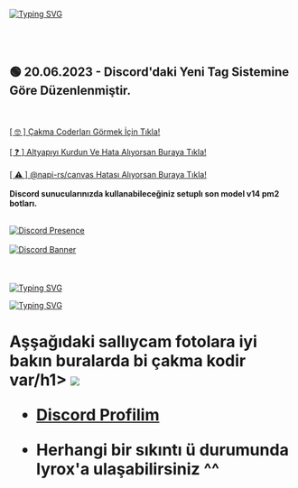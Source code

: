 [![Typing SVG](https://readme-typing-svg.herokuapp.com?font=Fira+Code&pause=1000&random=false&width=435&lines=Patlak+Botcu+Valentia)](https://git.io/typing-svg)
<br> </br>
<br> </br>
<h2>🟢 20.06.2023 - Discord'daki Yeni Tag Sistemine Göre Düzenlenmiştir.</h2>
<br> </br>
<a href="#zort">[ 🤓 ] Çakma Coderları Görmek İçin Tıkla!</a>
<br> </br>
<a href="https://discord.gg/zSPzyGhtyP">[ ❓ ] Altyapıyı Kurdun Ve Hata Alıyorsan Buraya Tıkla!</a>
<br> </br>
<a href="#napirs">[ ⚠️ ] @napi-rs/canvas Hatası Alıyorsan Buraya Tıkla!</a>
<br> </br>
<strong>Discord sunucularınızda kullanabileceğiniz setuplı son model v14 pm2 botları.</strong>
<br> </br>

[![Discord Presence](https://luppufy-api.onrender.com/member/928259219038302258)](https://discord.com/users/928259219038302258)
<br> </br>
[![Discord Banner](https://api.weblutions.com/discord/invite/luppux/)](https://discord.gg/luppux)
<br> </br>
<br> </br>
[![Typing SVG](https://readme-typing-svg.herokuapp.com?font=Delicious+Handrawn&size=30&pause=1000&color=F70909&repeat=false&width=435&lines=%E2%9D%93+Kurulum+)](https://git.io/typing-svg)

[![Typing SVG](https://readme-typing-svg.herokuapp.com?font=Delicious+Handrawn&size=30&pause=1000&color=F700E5&repeat=false&width=435&lines=%F0%9F%96%BC%EF%B8%8F+G%C3%B6rseller)](#)



<h1 id="zort">Aşşağıdaki sallıycam fotolara iyi bakın buralarda bi çakma kodir var/h1>

<img  src="[https://cdn.discordapp.com/attachments/950167988127006821/1090923072644722739/2023-03-30_11-49-54.png](https://media.discordapp.net/attachments/1236315839666458634/1238584045764481044/Screenshot_20240510_231041.jpg?ex=663fd0c8&is=663e7f48&hm=ed68ee1a58dbe1fca098febf721fcb9fedb2482b4f08741fd5a2026f80edf247&=&format=webp&width=742&height=600)">

 


- [Discord Profilim](https://discord.com/users/1142158141446950912)

- Herhangi bir sıkıntı ü durumunda lyrox'a ulaşabilirsiniz ^^
<br> </br>

